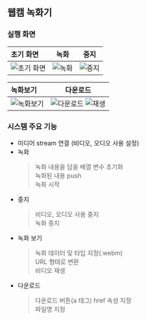 ## 웹캠 녹화기

### 실행 화면

| 초기 화면 | 녹화 | 중지 |
|:--------|:--------:|:--------:|
| ![초기 화면](https://user-images.githubusercontent.com/54324782/150925680-86b6ff04-a1d6-4a61-a4a5-b0f1a2aca139.png) | ![녹화](https://user-images.githubusercontent.com/54324782/150925813-d6a4bbc4-2bb6-4731-857a-ab39502aa4cb.png) | ![중지](https://user-images.githubusercontent.com/54324782/150925879-8fdf23f5-b841-48b2-bfcb-d300e50bb816.png)

| 녹화보기 | 다운로드 |
|:--------|:--------:|
| ![녹화보기](https://user-images.githubusercontent.com/54324782/150925962-651ec5ce-9c72-4e49-add2-b89c7a087762.png) | ![다운로드](https://user-images.githubusercontent.com/54324782/150926030-0bcece0e-b440-4846-928b-a69f4a18db54.png) ![재생](https://user-images.githubusercontent.com/54324782/150926189-43ef6593-4f55-4d1a-bea2-8410785f3e02.png)



### 시스템 주요 기능

- 미디어 stream 연결 (비디오, 오디오 사용  설정)
- 녹화
  > 녹화 내용을 담을 배열 변수 초기화  
  > 녹화된 내용 push  
  > 녹화 시작  
- 중지
  > 비디오, 오디오 사용 중지  
  > 녹화 중지  
- 녹화 보기
  > 녹화 데이터 및 타입 지정(.webm)  
  > URL 형태로 변환  
  > 비디오 재생  
- 다운로드
  > 다운로드 버튼(a 태그) href 속성 지정  
  > 파일명 지정  

